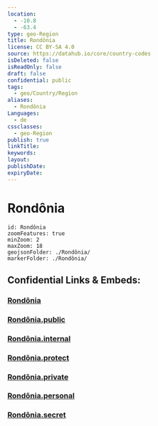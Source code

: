```yaml
---
location:
  - -10.8
  - -63.4
type: geo-Region
title: Rondônia
license: CC BY-SA 4.0
source: https://datahub.io/core/country-codes
isDeleted: false
isReadOnly: false
draft: false
confidential: public
tags:
  - geo/Country/Region
aliases:
  - Rondônia
Languages:
  - de
cssclasses:
  - geo-Region
publish: true
linkTitle:
keywords:
layout:
publishDate:
expiryDate:
---
```


# Rondônia

```leaflet
id: Rondônia
zoomFeatures: true 
minZoom: 2 
maxZoom: 18
geojsonFolder: ./Rondônia/
markerFolder: ./Rondônia/
```


## Confidential Links & Embeds: 

### [Rondônia](/_Standards/Earth/Continent/America~South/Brazil/states~Brazil/Rondônia.md) 

### [Rondônia.public](/_public/Earth/Continent/America~South/Brazil/states~Brazil/Rondônia.public.md) 

### [Rondônia.internal](/_internal/Earth/Continent/America~South/Brazil/states~Brazil/Rondônia.internal.md) 

### [Rondônia.protect](/_protect/Earth/Continent/America~South/Brazil/states~Brazil/Rondônia.protect.md) 

### [Rondônia.private](/_private/Earth/Continent/America~South/Brazil/states~Brazil/Rondônia.private.md) 

### [Rondônia.personal](/_personal/Earth/Continent/America~South/Brazil/states~Brazil/Rondônia.personal.md) 

### [Rondônia.secret](/_secret/Earth/Continent/America~South/Brazil/states~Brazil/Rondônia.secret.md)


